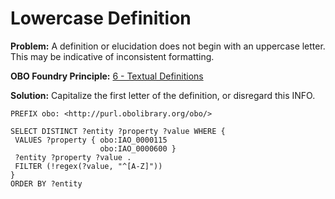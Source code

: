 # Lowercase Definition

**Problem:** A definition or elucidation does not begin with an uppercase letter. This may be indicative of inconsistent formatting.

**OBO Foundry Principle:** [6 - Textual Definitions](http://www.obofoundry.org/principles/fp-006-textual-definitions.html)

**Solution:** Capitalize the first letter of the definition, or disregard this INFO.

```sparql
PREFIX obo: <http://purl.obolibrary.org/obo/>

SELECT DISTINCT ?entity ?property ?value WHERE {
 VALUES ?property { obo:IAO_0000115
                    obo:IAO_0000600 }
 ?entity ?property ?value .
 FILTER (!regex(?value, "^[A-Z]"))
}
ORDER BY ?entity
```
